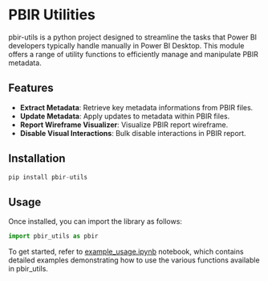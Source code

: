 # PBIR Utilities

pbir-utils is a python project designed to streamline the tasks that Power BI developers typically handle manually in Power BI Desktop. This module offers a range of utility functions to efficiently manage and manipulate PBIR metadata.

## Features

- **Extract Metadata**: Retrieve key metadata informations from PBIR files.
- **Update Metadata**: Apply updates to metadata within PBIR files.
- **Report Wireframe Visualizer**: Visualize PBIR report wireframe.
- **Disable Visual Interactions**: Bulk disable interactions in PBIR report.

## Installation
```python
pip install pbir-utils
```

## Usage
Once installed, you can import the library as follows:
```python
import pbir_utils as pbir
```
To get started, refer to [example_usage.ipynb](examples/example_usage.ipynb) notebook, which contains detailed examples demonstrating how to use the various functions available in pbir_utils.